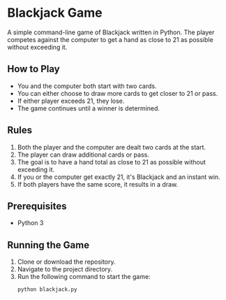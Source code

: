 # Blackjack Game

A simple command-line game of Blackjack written in Python. The player competes against the computer to get a hand as close to 21 as possible without exceeding it.

## How to Play
- You and the computer both start with two cards.
- You can either choose to draw more cards to get closer to 21 or pass.
- If either player exceeds 21, they lose.
- The game continues until a winner is determined.

## Rules
1. Both the player and the computer are dealt two cards at the start.
2. The player can draw additional cards or pass.
3. The goal is to have a hand total as close to 21 as possible without exceeding it.
4. If you or the computer get exactly 21, it's Blackjack and an instant win.
5. If both players have the same score, it results in a draw.

## Prerequisites
- Python 3

## Running the Game
1. Clone or download the repository.
2. Navigate to the project directory.
3. Run the following command to start the game:
    ```bash
    python blackjack.py
    ```
